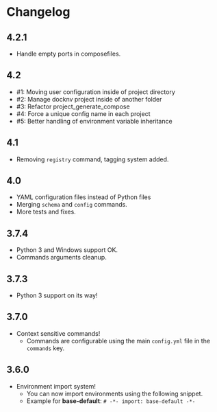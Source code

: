 # Changelog

## 4.2.1

- Handle empty ports in composefiles.

## 4.2

- #1: Moving user configuration inside of project directory
- #2: Manage docknv project inside of another folder
- #3: Refactor project_generate_compose
- #4: Force a unique config name in each project
- #5: Better handling of environment variable inheritance

## 4.1

- Removing `registry` command, tagging system added.

## 4.0

- YAML configuration files instead of Python files
- Merging `schema` and `config` commands.
- More tests and fixes.

## 3.7.4

- Python 3 and Windows support OK.
- Commands arguments cleanup.

## 3.7.3

- Python 3 support on its way!

## 3.7.0

- Context sensitive commands!
  - Commands are configurable using the main `config.yml` file in the `commands` key.

## 3.6.0

- Environment import system!
  - You can now import environments using the following snippet.
  - Example for **base-default**: `# -*- import: base-default -*-`
